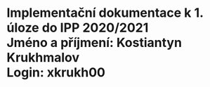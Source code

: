 # Implementační dokumentace k 1. úloze do IPP 2020/2021<br/>Jméno a příjmení: Kostiantyn Krukhmalov<br/>Login: xkrukh00